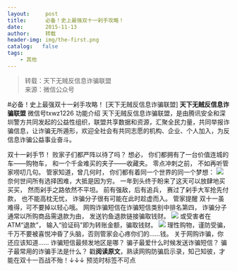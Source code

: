 ```yaml
---
layout:     post
title:      必备！史上最强双十一剁手攻略！
date:       2015-11-13
author:     转载
header-img: img/the-first.png
catalog:   false
tags:
    - 其他
---
```


<blockquote><p>转载：天下无贼反信息诈骗联盟<br>
来源：微信公众号</p></blockquote>

#必备！史上最强双十一剁手攻略！
[天下无贼反信息诈骗联盟]
**天下无贼反信息诈骗联盟**
微信号txwz1226
功能介绍
天下无贼反信息诈骗联盟，是由腾讯安全和深圳警方共同发起的公益性组织，联盟共享数据和资源，汇聚全民力量，共同举报诈骗信息，让诈骗无所遁形，欢迎全社会有共同志愿的机构、企业、个人加入，为反信息诈骗公益事业奋斗。

双十一剁手节！
败家子们都严阵以待了吗？
想必，
你们都拥有了一台价值连城的车——购物车，
和一个千金难买的夹子——收藏夹。
零点冲刺之前，
不如再听管家唠叨几句。
管家知道，曾几何时，
你们都有着同一个世界的同一个梦想：
![]({{site.baseurl}}/postimg/3Frx8wcpibSu24Looia3mpfldkwicab4u2DzAPbCDLnavUNz5Td3ibf1j6AfNzIrITRVkcjtvfL7aOZ8uCVZKA96eg.jpeg)
奈何世间所有选择困难，大抵是因为穷。
一年到头终于盼来了这天可以放肆地买买买，
然而剁手之路依然不平坦。
前有强敌，后有追兵，
赛过了剁手大军抢先付款，
也不能高枕无忧，
诈骗分子很有可能在此时趁虚而入。
管家提醒
双十一虽难得，可不要掉以轻心哦。
网购诈骗短信在诈骗短信类别中排名第四，
诈骗分子通常以所购商品需退款为由，
发送钓鱼退款链接骗取钱财。
![]({{site.baseurl}}/postimg/3Frx8wcpibSu24Looia3mpfldkwicab4u2D2PqD7kNqSvRpr44ovQZleBxc0snAxcFtAoXUgUZ4uKBCC9uDjJWe8w.png)
或受害者在ATM“退款”，
输入“验证码”即为转账金额，骗取钱财。
![]({{site.baseurl}}/postimg/3Frx8wcpibSu24Looia3mpfldkwicab4u2DbRiasTUUPCalliaELLAGWuM3QBYbsZvbjlUkibVuwZl40ls2iaSDstf9qQ.png)
理性购物，谨防受骗，千万不要被喜悦冲昏了头脑，否则管家会心疼你们的……钱。
关于网购诈骗，你还应该知道……
诈骗短信最频发地区是哪？
骗子最爱什么时候发送诈骗短信？
骗子最常用的诈骗手法是什么？
戳**阅读原文**，熟读网购防骗启示录，知己知彼，才能在双十一百战不殆！↓↓↓
预览时标签不可点
